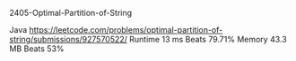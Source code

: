 2405-Optimal-Partition-of-String


Java
https://leetcode.com/problems/optimal-partition-of-string/submissions/927570522/
Runtime
13 ms
Beats
79.71%
Memory
43.3 MB
Beats
53%
